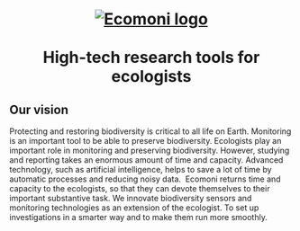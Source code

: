 <h1 align="center"> 
<a href="https://www.ecomoni.nl">
<img src="https://github.com/Ecomoni/nestbox-raspberrypi/blob/main/logo.svg" alt="Ecomoni logo">
</a>
<br>
<br>
High-tech research tools for ecologists
</h1>

## Our vision
Protecting and restoring biodiversity is critical to all life on Earth. Monitoring is an important tool to be able to preserve biodiversity. Ecologists play an important role in monitoring and preserving biodiversity. However, studying and reporting takes an enormous amount of time and capacity. Advanced technology, such as artificial intelligence, helps to save a lot of time by automatic processes and reducing noisy data.
‍
Ecomoni returns time and capacity to the ecologists, so that they can devote themselves to their important substantive task. We innovate biodiversity sensors and monitoring technologies as an extension of the ecologist. To set up investigations in a smarter way and to make them run more smoothly.
